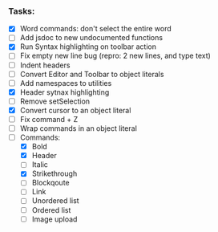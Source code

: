 ### Tasks:

- [x] Word commands: don't select the entire word
- [ ] Add jsdoc to new undocumented functions
- [x] Run Syntax highlighting on toolbar action
- [ ] Fix empty new line bug (repro: 2 new lines, and type text)
- [ ] Indent headers
- [ ] Convert Editor and Toolbar to object literals
- [ ] Add namespaces to utilities
- [x] Header sytnax highlighting
- [ ] Remove setSelection
- [x] Convert cursor to an object literal
- [ ] Fix command + Z
- [ ] Wrap commands in an object literal
- [ ] Commands:
    - [x] Bold
    - [x] Header
    - [ ] Italic
    - [x] Strikethrough
    - [ ] Blockqoute
    - [ ] Link
    - [ ] Unordered list
    - [ ] Ordered list
    - [ ] Image upload